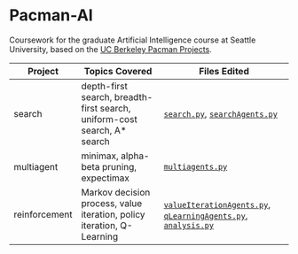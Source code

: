 # Pacman-AI

Coursework for the graduate Artificial Intelligence course at Seattle University, based on the [UC Berkeley Pacman Projects](http://ai.berkeley.edu/project_overview.html).

| Project       | Topics Covered                                                           | Files Edited                                                                                                                                                                                                                                                                                                             |
| ------------- | ------------------------------------------------------------------------ | ------------------------------------------------------------------------------------------------------------------------------------------------------------------------------------------------------------------------------------------------------------------------------------------------------------------------ |
| search        | depth-first search, breadth-first search, uniform-cost search, A* search | [`search.py`](https://github.com/fkogge/PacMan-AI/blob/master/search/search.py), [`searchAgents.py`](https://github.com/fkogge/PacMan-AI/blob/master/search/searchAgents.py)                                                                                                                                             |
| multiagent    | minimax, alpha-beta pruning, expectimax                                  | [`multiagents.py`](https://github.com/fkogge/PacMan-AI/blob/master/multiagent/multiAgents.py)                                                                                                                                                                                                                            |
| reinforcement | Markov decision process, value iteration, policy iteration, Q-Learning   | [`valueIterationAgents.py`](https://github.com/fkogge/PacMan-AI/blob/master/reinforcement/valueIterationAgents.py), [`qLearningAgents.py`](https://github.com/fkogge/PacMan-AI/blob/master/reinforcement/qlearningAgents.py), [`analysis.py`](https://github.com/fkogge/PacMan-AI/blob/master/reinforcement/analysis.py) |





